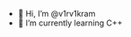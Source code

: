 - 👋 Hi, I’m @v1rv1kram
- 🌱 I’m currently learning C++


<!---
v1rv1kram/v1rv1kram is a ✨ special ✨ repository because its `README.md` (this file) appears on your GitHub profile.
You can click the Preview link to take a look at your changes.
--->
